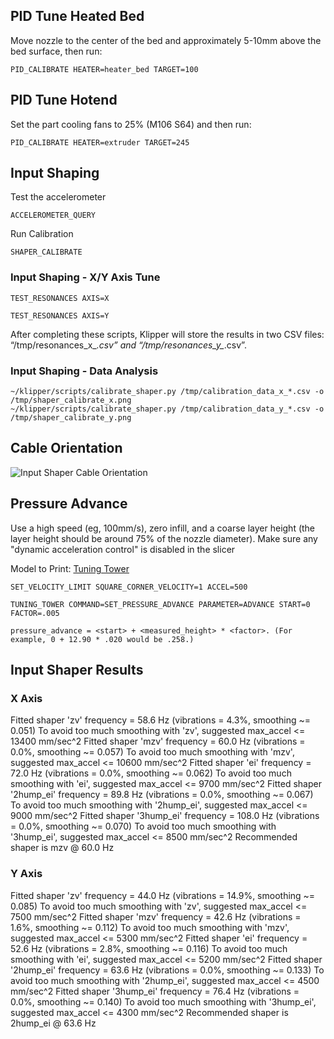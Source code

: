 ## PID Tune Heated Bed
Move nozzle to the center of the bed and approximately 5-10mm above the bed surface, then run:
```gcode
PID_CALIBRATE HEATER=heater_bed TARGET=100
```

## PID Tune Hotend
Set the part cooling fans to 25% (M106 S64) and then run:
```gcode
PID_CALIBRATE HEATER=extruder TARGET=245
```

## Input Shaping
Test the accelerometer
```gcode
ACCELEROMETER_QUERY
```
Run Calibration
```gcode
SHAPER_CALIBRATE
```

### Input Shaping - X/Y Axis Tune

```gcode
TEST_RESONANCES AXIS=X
```
```gcode
TEST_RESONANCES AXIS=Y
```
After completing these scripts, Klipper will store the results in two CSV files: “/tmp/resonances_x_*.csv” and “/tmp/resonances_y_*.csv”.

### Input Shaping - Data Analysis
```
~/klipper/scripts/calibrate_shaper.py /tmp/calibration_data_x_*.csv -o /tmp/shaper_calibrate_x.png 
~/klipper/scripts/calibrate_shaper.py /tmp/calibration_data_y_*.csv -o /tmp/shaper_calibrate_y.png 
```

## Cable Orientation
![Input Shaper Cable Orientation](https://docs.ldomotors.com/input_shaper_kit/pi_zero_2w.jpg "Input Shaper Cable Orientation")

## Pressure Advance

Use a high speed (eg, 100mm/s), zero infill, and a coarse layer height (the layer height should be around 75% of the nozzle diameter). Make sure any "dynamic acceleration control" is disabled in the slicer

Model to Print: [Tuning Tower](https://www.klipper3d.org/prints/square_tower.stl)
```
SET_VELOCITY_LIMIT SQUARE_CORNER_VELOCITY=1 ACCEL=500
```
```
TUNING_TOWER COMMAND=SET_PRESSURE_ADVANCE PARAMETER=ADVANCE START=0 FACTOR=.005
```

```
pressure_advance = <start> + <measured_height> * <factor>. (For example, 0 + 12.90 * .020 would be .258.)
```


## Input Shaper Results

### X Axis

Fitted shaper 'zv' frequency = 58.6 Hz (vibrations = 4.3%, smoothing ~= 0.051)
To avoid too much smoothing with 'zv', suggested max_accel <= 13400 mm/sec^2
Fitted shaper 'mzv' frequency = 60.0 Hz (vibrations = 0.0%, smoothing ~= 0.057)
To avoid too much smoothing with 'mzv', suggested max_accel <= 10600 mm/sec^2
Fitted shaper 'ei' frequency = 72.0 Hz (vibrations = 0.0%, smoothing ~= 0.062)
To avoid too much smoothing with 'ei', suggested max_accel <= 9700 mm/sec^2
Fitted shaper '2hump_ei' frequency = 89.8 Hz (vibrations = 0.0%, smoothing ~= 0.067)
To avoid too much smoothing with '2hump_ei', suggested max_accel <= 9000 mm/sec^2
Fitted shaper '3hump_ei' frequency = 108.0 Hz (vibrations = 0.0%, smoothing ~= 0.070)
To avoid too much smoothing with '3hump_ei', suggested max_accel <= 8500 mm/sec^2
Recommended shaper is mzv @ 60.0 Hz

### Y Axis


Fitted shaper 'zv' frequency = 44.0 Hz (vibrations = 14.9%, smoothing ~= 0.085)
To avoid too much smoothing with 'zv', suggested max_accel <= 7500 mm/sec^2
Fitted shaper 'mzv' frequency = 42.6 Hz (vibrations = 1.6%, smoothing ~= 0.112)
To avoid too much smoothing with 'mzv', suggested max_accel <= 5300 mm/sec^2
Fitted shaper 'ei' frequency = 52.6 Hz (vibrations = 2.8%, smoothing ~= 0.116)
To avoid too much smoothing with 'ei', suggested max_accel <= 5200 mm/sec^2
Fitted shaper '2hump_ei' frequency = 63.6 Hz (vibrations = 0.0%, smoothing ~= 0.133)
To avoid too much smoothing with '2hump_ei', suggested max_accel <= 4500 mm/sec^2
Fitted shaper '3hump_ei' frequency = 76.4 Hz (vibrations = 0.0%, smoothing ~= 0.140)
To avoid too much smoothing with '3hump_ei', suggested max_accel <= 4300 mm/sec^2
Recommended shaper is 2hump_ei @ 63.6 Hz

